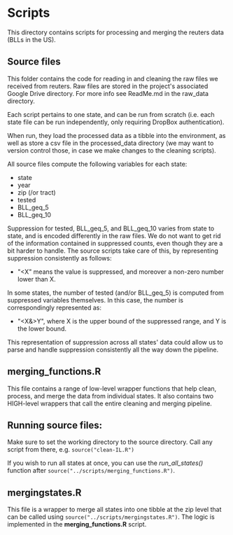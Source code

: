 # Scripts
This directory contains scripts for processing and merging the reuters data (BLLs in the US).


## Source files
This folder contains the code for reading in and cleaning the raw files we received from reuters. Raw files are stored in the project's associated Google Drive directory. For more info see ReadMe.md in the raw_data directory.

Each script pertains to one state, and can be run from scratch (i.e. each state file can be run independently, only requiring DropBox authentication).

When run, they load the processed data as a tibble into the environment, as well as store a csv file in the processed_data directory (we may want to version control those, in case we make changes to the cleaning scripts).

All source files compute the following variables for each state: 
- state
- year
- zip (/or tract)
- tested
- BLL_geq_5
- BLL_geq_10

Suppression for tested, BLL_geq_5, and BLL_geq_10 varies from state to state, and is encoded differently in the raw files. We do not want to get rid of the information contained in suppressed counts, even though they are a bit harder to handle.
The source scripts take care of this, by representing suppression consistently as follows: 

- "\<X" means the value is suppressed, and moreover a non-zero number lower than X.
  
In some states, the number of tested (and/or BLL_geq_5) is computed from suppressed variables themselves. In this case, the number is correspondingly represented as:

- "\<X&\>Y", where X is the upper bound of the suppressed range, and Y is the lower bound.

This representation of suppression across all states' data could allow us to parse and handle suppression consistently all the way down the pipeline.

## merging_functions.R
This file contains a range of low-level wrapper functions that help clean, process, and merge the data from individual states. 
It also contains two HIGH-level wrappers that call the entire cleaning and merging pipeline.

## Running source files:
Make sure to set the working directory to the source directory.
Call any script from there, e.g. `source("clean-IL.R")`

If you wish to run all states at once, you can use the *run_all_states()* function after `source("../scripts/merging_functions.R")`.


## mergingstates.R

This file is a wrapper to merge all states into one tibble at the zip level that can be called using `source("../scripts/mergingstates.R")`.
The logic is implemented in the **merging_functions.R** script.
